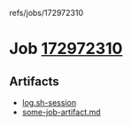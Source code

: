 refs/jobs/172972310

# Job [172972310](https://travis-ci.com/tobiipro/support-firecloud/jobs/172972310)

## Artifacts

* [log.sh-session](log.sh-session)
* [some-job-artifact.md](some-job-artifact.md)

